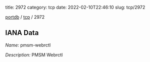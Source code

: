 title: 2972
category: tcp
date: 2022-02-10T22:46:10
slug: tcp/2972

[portdb](/) / [tcp](/category/tcp.html) / 2972


## IANA Data

_Name:_ pmsm-webrctl

_Description:_ PMSM Webrctl

